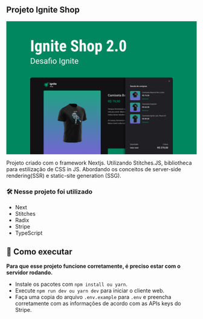 ## Projeto Ignite Shop
<img src=".github/cover.png" align="center" />

Projeto criado com o framework Nextjs. Utilizando Stitches.JS, bibliotheca para estilização de CSS in JS. Abordando os conceitos de server-side rendering(SSR) e static-site generation (SSG).

### 🛠️ Nesse projeto foi utilizado

* Next
* Stitches
* Radix
* Stripe
* TypeScript

## 🚀 Como executar

**Para que esse projeto funcione corretamente, é preciso estar com o servidor rodando.**

- Instale os pacotes com `npm install ou yarn`.
- Execute `npm run dev ou yarn dev` para iniciar o cliente web.
- Faça uma copia do arquivo `.env.example` para `.env` e preencha corretamente com as informações de acordo com as APIs keys do Stripe.